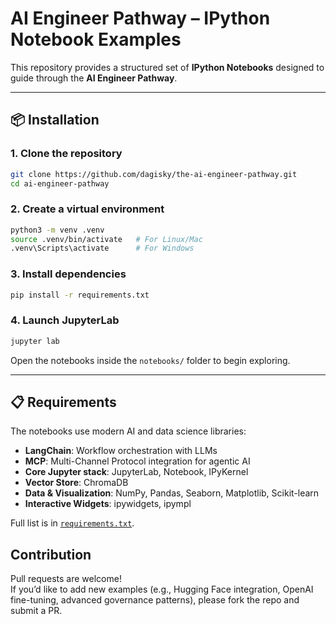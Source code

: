 # AI Engineer Pathway – IPython Notebook Examples

This repository provides a structured set of **IPython Notebooks** designed to guide through the **AI Engineer Pathway**.  

---

## 📦 Installation

### 1. Clone the repository
```bash
git clone https://github.com/dagisky/the-ai-engineer-pathway.git
cd ai-engineer-pathway
```

### 2. Create a virtual environment
```bash
python3 -m venv .venv
source .venv/bin/activate   # For Linux/Mac
.venv\Scripts\activate      # For Windows
```

### 3. Install dependencies
```bash
pip install -r requirements.txt
```

### 4. Launch JupyterLab
```bash
jupyter lab
```

Open the notebooks inside the `notebooks/` folder to begin exploring.

---

## 📋 Requirements

The notebooks use modern AI and data science libraries:  

- **LangChain**: Workflow orchestration with LLMs  
- **MCP**: Multi-Channel Protocol integration for agentic AI  
- **Core Jupyter stack**: JupyterLab, Notebook, IPyKernel  
- **Vector Store**: ChromaDB  
- **Data & Visualization**: NumPy, Pandas, Seaborn, Matplotlib, Scikit-learn  
- **Interactive Widgets**: ipywidgets, ipympl  

Full list is in [`requirements.txt`](./requirements.txt).

 
##  Contribution

Pull requests are welcome!  
If you’d like to add new examples (e.g., Hugging Face integration, OpenAI fine-tuning, advanced governance patterns), please fork the repo and submit a PR.


